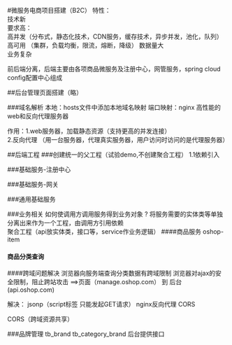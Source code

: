 #微服务电商项目搭建（B2C）
特性：  
技术新  
要求高：  
    高并发（分布式，静态化技术，CDN服务，缓存技术，异步并发，池化，队列）  
    高可用 （集群，负载均衡，限流，熔断，降级） 
数据量大  
业务复杂  

前后端分离，后端主要由各项商品微服务及注册中心，网管服务，spring cloud config配置中心组成

##后台管理页面搭建（略）

###域名解析
本地：hosts文件中添加本地域名映射
端口映射：nginx  高性能的web和反向代理服务器

作用：1.web服务器，加载静态资源（支持更高的并发连接）  
     2.反向代理 （用一台服务器，代理真实服务器，用户访问时访问的是代理服务器）

##后端工程
###创建统一的父工程（试验demo,不创建聚合工程）
1.1依赖引入

###基础服务-注册中心

###基础服务-网关

###通用基础服务

###业务相关 
如何使调用方调用服务得到业务对象  ?
  将服务需要的实体类等单独分离出来作为一个工程，由调用方引用依赖  
  聚合工程（api放实体类，接口等，service作业务逻辑）
####商品服务  oshop-item  

#### 商品分类查询

####跨域问题解决
浏览器向服务端查询分类数据有跨域限制
浏览器对ajax的安全限制，阻止跨站攻击
==>页面（manage.oshop.com）  到  后台(api.oshop.com)

解决：
jsonp（script标签 只能发起GET请求）   nginx反向代理   CORS

CORS（跨域资源共享）

###品牌管理
tb_brand  tb_category_brand
后台提供接口


 
